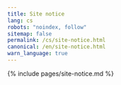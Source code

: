 ```yaml
---
title: Site notice
lang: cs
robots: "noindex, follow"
sitemap: false
permalink: /cs/site-notice.html
canonical: /en/site-notice.html
warn_language: true
---
```


{% include pages/site-notice.md %}
